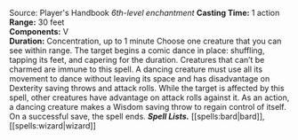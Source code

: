 Source: Player's Handbook
*6th-level enchantment*
**Casting Time:** 1 action  
**Range:** 30 feet  
**Components:** V  
**Duration:** Concentration, up to 1 minute
Choose one creature that you can see within range. The target begins a comic dance in place: shuffling, tapping its feet, and capering for the duration. Creatures that can’t be charmed are immune to this spell.
A dancing creature must use all its movement to dance without leaving its space and has disadvantage on Dexterity saving throws and attack rolls. While the target is affected by this spell, other creatures have advantage on attack rolls against it. As an action, a dancing creature makes a Wisdom saving throw to regain control of itself. On a successful save, the spell ends.
***Spell Lists.*** [[spells:bard|bard]], [[spells:wizard|wizard]]